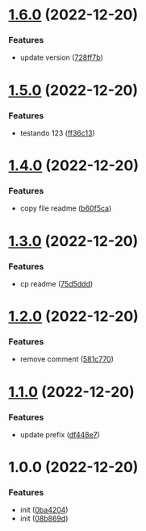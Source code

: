 # [1.6.0](https://github.com/rodrigoventuri123/protos/compare/v1.5.0...v1.6.0) (2022-12-20)


### Features

* update version ([728ff7b](https://github.com/rodrigoventuri123/protos/commit/728ff7b34431b598c2da78dd142d880476c1da16))

# [1.5.0](https://github.com/rodrigoventuri123/protos/compare/v1.4.0...v1.5.0) (2022-12-20)


### Features

* testando 123 ([ff36c13](https://github.com/rodrigoventuri123/protos/commit/ff36c13f8f71b0cf67caaeaf1b159db804432737))

# [1.4.0](https://github.com/rodrigoventuri123/protos/compare/v1.3.0...v1.4.0) (2022-12-20)


### Features

* copy file readme ([b60f5ca](https://github.com/rodrigoventuri123/protos/commit/b60f5ca54b0c802c7e634a7c0c161460c82877ee))

# [1.3.0](https://github.com/rodrigoventuri123/protos/compare/v1.2.0...v1.3.0) (2022-12-20)


### Features

* cp readme ([75d5ddd](https://github.com/rodrigoventuri123/protos/commit/75d5dddd20465867c8fbb4b30c0dd1bfc02b3029))

# [1.2.0](https://github.com/rodrigoventuri123/protos/compare/v1.1.0...v1.2.0) (2022-12-20)


### Features

* remove comment ([581c770](https://github.com/rodrigoventuri123/protos/commit/581c77086ddf8d3d9914bfafa542c906f494d40f))

# [1.1.0](https://github.com/rodrigoventuri123/protos/compare/v1.0.0...v1.1.0) (2022-12-20)


### Features

* update prefix ([df448e7](https://github.com/rodrigoventuri123/protos/commit/df448e7df420178d619d5d17da33d2dc41066f68))

# 1.0.0 (2022-12-20)


### Features

* init ([0ba4204](https://github.com/rodrigoventuri123/protos/commit/0ba42043df49ec83f256a6451aeaba9ee754e411))
* init ([08b869d](https://github.com/rodrigoventuri123/protos/commit/08b869dcb0b294ce0a899dc72e190f05d3a470f0))
